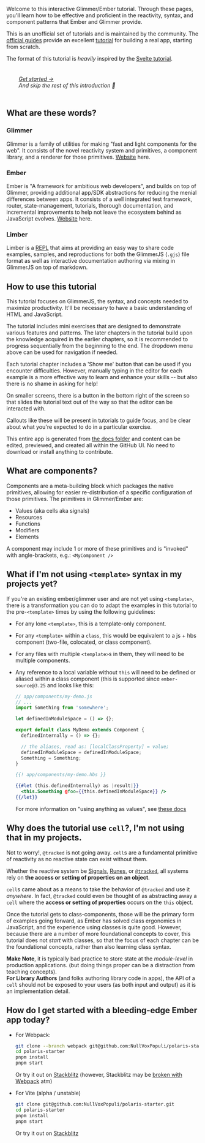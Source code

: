 Welcome to this interactive Glimmer/Ember tutorial.
Through these pages, you'll learn how to be effective and proficient in the reactivity, syntax, and component patterns that Ember and Glimmer provide.

This is an unofficial set of tutorials and is maintained by the community.
The [official guides][ember-guides] provide an excellent [tutorial][ember-tutorial] for building a real app, starting from scratch.

The format of this tutorial is _heavily_ inspired by the [Svelte tutorial][svelte-tutorial].

[ember-guides]: https://guides.emberjs.com/release/
[ember-tutorial]: https://guides.emberjs.com/release/tutorial/part-1/
[svelte-tutorial]: https://svelte.dev/tutorial/basics

<div style="padding: 0.5rem 2rem; font-style: italic;">

[Get started →](/1-introduction/2-adding-data)  
And skip the rest of this introduction 🎉

 </div>

## What are these words?

[glimmer-home]: https://glimmerjs.com/
[ember-home]: https://emberjs.com/
[wiki-repl]: https://en.wikipedia.org/wiki/Read%E2%80%93eval%E2%80%93print_loop

### Glimmer

Glimmer is a family of utilities for making "fast and light components for the web".
It consists of the novel reactivity system and primitives, a component library, and a renderer for those primitives.
[Website][glimmer-home] here.

### Ember

Ember is "A framework for ambitious web developers", and builds on top of Glimmer, providing additional app/SDK abstractions for reducing the menial differences between apps. It consists of a well integrated test framework, router, state-management, tutorials, thorough documentation, and incremental improvements to help not leave the ecosystem behind as JavaScript evolves.
[Website][ember-home] here.

### Limber

Limber is a [REPL][wiki-repl] that aims at providing an easy way to share code examples, samples, and reproductions for both the GlimmerJS (`.gjs`) file format as well as interactive documentation authoring via mixing in GlimmerJS on top of markdown.

## How to use this tutorial

This tutorial focuses on GlimmerJS, the syntax, and concepts needed to maximize productivity.
It'll be necessary to have a basic understanding of HTML and JavaScript.

The tutorial includes mini exercises that are designed to demonstrate various features and patterns.
The later chapters in the tutorial build upon the knowledge acquired in the earlier chapters,
so it is recommended to progress sequentially from the beginning to the end.
The dropdown menu above can be used for navigation if needed.

Each tutorial chapter includes a 'Show me' button that can be used if you encounter difficulties.
However, manually typing in the editor for each example is a more effective way to learn and enhance your skills -- but also there is no shame in asking for help!

On smaller screens, there is a button in the bottom right of the screen so that slides the tutorial text out of the way so that the editor can be interacted with.

<p class="call-to-play">
  Callouts like these will be present in tutorials to guide focus, and be clear about what you're expected to do in a particular exercise.
</p>

This entire app is generated from [the docs folder][the-docs] and content can be edited, previewed, and created all within the GitHub UI. No need to download or install anything to contribute.

[the-docs]: https://github.com/NullVoxPopuli/limber/tree/main/apps/tutorial/public/docs

## What are components?

Components are a meta-building block which packages the native primitives, allowing for easier re-distribution of a specific configuration of those primitives.
The primitives in Glimmer/Ember are:

- Values (aka cells aka signals)
- Resources
- Functions
- Modifiers
- Elements


A component may include 1 or more of these primitives and is "invoked" with angle-brackets, e.g.: `<MyComponent />`

## What if I'm not using `<template>` syntax in my projects yet?

If you're an existing ember/glimmer user and are not yet using `<template>`, there is a transformation you can do to adapt the examples in this tutorial to the pre-`<template>` times by using the following guidelines:

- For any lone `<template>`, this is a template-only component.
- For any `<template>` within a `class`, this would be equivalent to a js + hbs component (two-file, colocated, or class component).
- For any files with multiple `<template>`s in them, they will need to be multiple components.
- Any reference to a local variable without `this` will need to be defined or aliased within a class component (this is supported since `ember-source@3.25` and looks like this:

  ```js
  // app/components/my-demo.js
  // ...
  import Something from 'somewhere';

  let definedInModuleSpace = () => {};

  export default class MyDemo extends Component {
    definedInternally = () => {};

    // the aliases, read as: [localClassProperty] = value;
    definedInModuleSpace = definedInModuleSpace;
    Something = Something;
  }
  ```

  ```hbs
  {{! app/components/my-demo.hbs }}

  {{#let (this.definedInternally) as |result|}}
    <this.Something @foo={{this.definedInModuleSpace}} />
  {{/let}}
  ```

  For more information on "using anything as values", see [these docs](https://guides.emberjs.com/release/in-depth-topics/rendering-values/)


## Why does the tutorial use `cell`?, I'm not using that in my projects.

Not to worry!, `@tracked` is not going away. `cell`s are a fundamental primitive of reactivity as no reactive state can exist without them.  

Whether the reactive system be [Signals][Signals], [Runes][Runes], or [`@tracked`][tracked], all systems rely on **the access or setting of properties on an object**. 

`cell`s came about as a means to take the behavior of `@tracked` and use it _anywhere_. In fact, `@tracked` could even be thought of as abstracting away a `cell` where the **access or setting of properties** occurs on the `this` object. 

Once the tutorial gets to class-components, those will be the primary form of examples going forward, as Ember has solved class ergonomics in JavaScript, and the experience using classes is quite good.
However, because there are a number of more foundational concepts to cover, this tutorial does not _start_ with classes, so that the focus of each chapter can be the foundational concepts, rather than also learning class syntax.

**Make Note**, it is typically bad practice to store state at the _module-level_ in production applications. (but doing things proper can be a distraction from teaching concepts).  
**For Library Authors** (and folks authoring library code in apps), the API of a `cell` should not be exposed to your users (as both input and output) as it is an implementation detail.

[Signals]: https://www.solidjs.com/tutorial/introduction_signals
[Runes]: https://svelte.dev/blog/runes 
[tracked]: https://guides.emberjs.com/release/components/component-state-and-actions/#toc_tracked-properties

## How do I get started with a bleeding-edge Ember app today?

- For Webpack:
  ```bash
  git clone --branch webpack git@github.com:NullVoxPopuli/polaris-starter.git 
  cd polaris-starter
  pnpm install
  pnpm start
  ```
  Or try it out on [Stackblitz](https://stackblitz.com/github/nullVoxPopuli/polaris-starter/tree/webpack?file=README.md) (however, Stackblitz may be [broken with Webpack](https://github.com/stackblitz/core/issues/2926) atm)

- For Vite (alpha / unstable)
  ```bash
  git clone git@github.com:NullVoxPopuli/polaris-starter.git 
  cd polaris-starter
  pnpm install
  pnpm start
  ```
  Or try it out on [Stackblitz](https://stackblitz.com/github/nullVoxPopuli/polaris-starter/tree/main?file=README.md)


